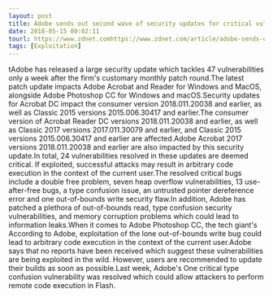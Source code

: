 ```yaml
---
layout: post
title: Adobe sends out second wave of security updates for critical vulnerabilities
date: 2018-05-15 00:02:11
tourl: https://www.zdnet.comhttps://www.zdnet.com/article/adobe-sends-out-second-wave-of-security-updates-for-critical-vulnerabilities/
tags: [Exploitation]
---
```

tAdobe has released a large security update which tackles 47 vulnerabilities only a week after the firm's customary monthly patch round.The latest patch update impacts Adobe Acrobat and Reader for Windows and MacOS, alongside Adobe Photoshop CC for Windows and macOS.Security updates for Acrobat DC impact the consumer version 2018.011.20038 and earlier, as well as Classic 2015 versions 2015.006.30417 and earlier.The consumer version of Acrobat Reader DC versions 2018.011.20038 and earlier, as well as Classic 2017 versions 2017.011.30079 and earlier, and Classic 2015 versions 2015.006.30417 and earlier are affected.Adobe Acrobat 2017 versions 2018.011.20038 and earlier are also impacted by this security update.In total, 24 vulnerabilities resolved in these updates are deemed critical. If exploited, successful attacks may result in arbitrary code execution in the context of the current user.The resolved critical bugs include a double free problem, seven heap overflow vulnerabilities, 13 use-after-free bugs, a type confusion issue, an untrusted pointer dereference error and one out-of-bounds write security flaw.In addition, Adobe has patched a plethora of out-of-bounds read, type confusion security vulnerabilities, and memory corruption problems which could lead to information leaks.When it comes to Adobe Photoshop CC, the tech giant's According to Adobe, exploitation of the lone out-of-bounds write bug could lead to arbitrary code execution in the context of the current user.Adobe says that no reports have been received which suggest these vulnerabilities are being exploited in the wild. However, users are recommended to update their builds as soon as possible.Last week, Adobe's One critical type confusion vulnerability was resolved which could allow attackers to perform remote code execution in Flash.